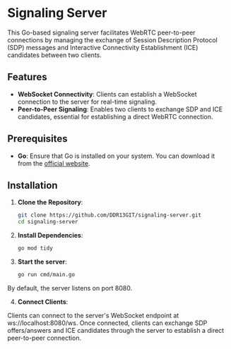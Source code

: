 # Signaling Server

This Go-based signaling server facilitates WebRTC peer-to-peer connections by managing the exchange of Session Description Protocol (SDP) messages and Interactive Connectivity Establishment (ICE) candidates between two clients.

## Features

- **WebSocket Connectivity**: Clients can establish a WebSocket connection to the server for real-time signaling.
- **Peer-to-Peer Signaling**: Enables two clients to exchange SDP and ICE candidates, essential for establishing a direct WebRTC connection.

## Prerequisites

- **Go**: Ensure that Go is installed on your system. You can download it from the [official website](https://golang.org/dl/).

## Installation

1. **Clone the Repository**:

   ```bash
   git clone https://github.com/DDR13GIT/signaling-server.git
   cd signaling-server
   ```
2. **Install Dependencies**:

   ```bash
   go mod tidy
   ```
3. **Start the server**:

   ```bash
   go run cmd/main.go
   ```
By default, the server listens on port 8080.

4. **Connect Clients**:

Clients can connect to the server's WebSocket endpoint at ws://localhost:8080/ws.
Once connected, clients can exchange SDP offers/answers and ICE candidates through the server to establish a direct peer-to-peer connection.    
